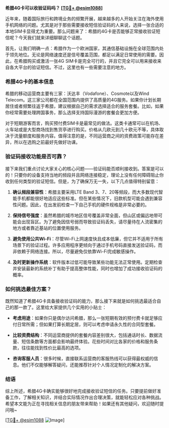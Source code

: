 **希腊4G卡可以收验证码吗？ [[TG💪+ @esim1088](https://t.me/s/esim1088)]**

近年来，随着国际旅行和跨境业务的频繁开展，越来越多的人开始关注在海外使用手机网络的问题。尤其是对于那些需要接收短信验证码的人来说，选择一张合适的本地SIM卡显得尤为重要。那么问题来了：希腊的4G卡是否能够正常接收验证短信呢？今天我们就来详细聊聊这个话题。

首先，让我们明确一点：希腊作为一个欧洲国家，其通信基础设施在全球范围内处于领先地位。无论是网络速度还是信号覆盖范围，都足以满足日常使用的需要。因此，在希腊购买或激活一张4G SIM卡是完全可行的，并且它完全可以用来接收来自各大平台的验证短信。不过，这里也有一些需要注意的地方。

### 希腊4G卡的基本信息

希腊的移动运营商主要有三家：沃达丰（Vodafone）、Cosmote以及Wind Telecom。这三家公司都在全国范围内提供了高质量的4G服务。如果你计划长期居住或者频繁往返于希腊，建议根据自己的需求选择适合的服务套餐。比如，如果你经常需要处理跨国事务，那么选择支持国际漫游的套餐会更加方便。

对于短期游客而言，购买预付费SIM卡是最常见的做法。这类卡通常可以在机场、火车站或是大型商场找到售货亭进行购买。价格从几欧元到几十欧元不等，具体取决于流量额度和服务内容。值得注意的是，不同运营商之间的资费政策可能存在差异，所以在选购之前最好先做好功课。

### 验证码接收功能是否可靠？

接下来我们重点讨论大家关心的核心问题——验证码能否顺利接收到。答案是可以的！只要你的设备支持当地的频段并且网络连接稳定，理论上没有任何障碍阻止你收到任何类型的验证短信。但是，为了确保万无一失，以下几点值得特别留意：

1. **确认频段兼容性**：希腊主要采用LTE Band 3、7、20等频段，而大多数现代智能手机都能很好地适应这些标准。但在某些情况下，旧款机型可能会遇到兼容性问题。因此，在出发前检查一下自己手机的硬件规格是非常必要的。
   
2. **保持信号强度**：虽然希腊的城市地区信号覆盖非常全面，但山区或偏远地带可能会出现盲区。为了避免因信号弱而导致验证码丢失，请尽量待在人流密集的地方或者靠近基站的位置使用服务。

3. **避免使用公共Wi-Fi**：尽管Wi-Fi上网速度快且成本低廉，但它并不适用于所有场景下的验证过程。许多应用程序更倾向于通过手机号码直接发送验证码，而非依赖于网络连接。所以，尽量避免仅依靠Wi-Fi完成敏感操作。

4. **及时更新操作系统**：软件版本过低可能导致某些功能无法正常使用。定期检查并安装最新的系统补丁有助于提高整体性能，同时也增加了成功接收验证码的概率。

### 如何挑选最佳方案？

既然知道了希腊4G卡具备接收验证码的能力，那么接下来就是如何挑选最适合自己的那一款了。这里给大家提供几个实用的小贴士：

- **考虑用途**：如果你只是偶尔访问希腊，那么一张短期有效的预付费卡就足够应付日常所需；但如果打算长期定居，则可以考虑申请永久性的合同型套餐。
  
- **比较资费结构**：不同运营商提供的套餐内容差别很大，包括通话时长、数据流量、短信条数等方面都会影响最终体验。花些时间对比各家的价格和服务条款，往往能找到性价比最高的选项。
  
- **咨询客服人员**：很多时候，直接联系运营商的客服热线可以获得最权威的信息。他们不仅能够解答疑问，还能推荐针对个人情况定制化的解决方案。

### 结语

综上所述，希腊4G卡确实能够很好地完成接收验证短信的任务。只要提前做好准备工作，了解相关知识，并结合实际情况作出合理决策，就能轻松应对各种挑战。希望本文能为正在寻找相关信息的朋友带来帮助！如果还有其他疑问，欢迎随时提问哦~

[[TG💪+ @esim1088](https://t.me/s/esim1088) ![Image](https://i.postimg.cc/4NQfJmqS/Snipaste-2025-05-13-00-14-12.png)]
